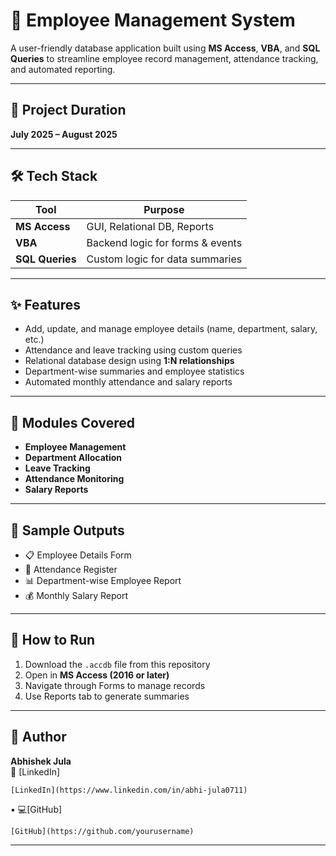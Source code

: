 # 👥 Employee Management System

A user-friendly database application built using **MS Access**, **VBA**, and **SQL Queries** to streamline employee record management, attendance tracking, and automated reporting.

---

## 📌 Project Duration

**July 2025 – August 2025**

---

## 🛠 Tech Stack

| Tool            | Purpose                          |
|-----------------|----------------------------------|
| **MS Access**   | GUI, Relational DB, Reports      |
| **VBA**         | Backend logic for forms & events |
| **SQL Queries** | Custom logic for data summaries  |

---

## ✨ Features

- Add, update, and manage employee details (name, department, salary, etc.)
- Attendance and leave tracking using custom queries
- Relational database design using **1:N relationships**
- Department-wise summaries and employee statistics
- Automated monthly attendance and salary reports

---

## 📂 Modules Covered

- **Employee Management**
- **Department Allocation**
- **Leave Tracking**
- **Attendance Monitoring**
- **Salary Reports**

---

## 🧾 Sample Outputs

- 📋 Employee Details Form  
- 📅 Attendance Register  
- 📊 Department-wise Employee Report  
- 💰 Monthly Salary Report

---

## 🚀 How to Run

1. Download the `.accdb` file from this repository
2. Open in **MS Access (2016 or later)**
3. Navigate through Forms to manage records
4. Use Reports tab to generate summaries

---

## 🙌 Author

**Abhishek Jula**  
🔗 [LinkedIn]

    [LinkedIn](https://www.linkedin.com/in/abhi-jula0711)
• 💻[GitHub]

    [GitHub](https://github.com/yourusername)

---


